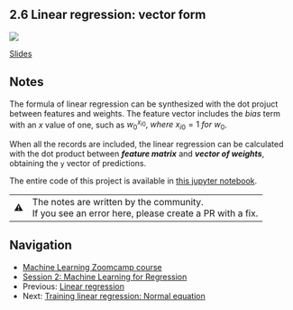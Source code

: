 
## 2.6 Linear regression: vector form

<a href="https://www.youtube.com/watch?v=YkyevnYyAww&list=PL3MmuxUbc_hIhxl5Ji8t4O6lPAOpHaCLR&index=17"><img src="images/thumbnail-2-06.jpg"></a>

[Slides](https://www.slideshare.net/AlexeyGrigorev/ml-zoomcamp-2-slides)


## Notes

The formula of linear regression can be synthesized with the dot projuct between features and weights. The feature vector includes the *bias* term with an *x* value of one, such as $w_{0}^{x_{i0}},\ where\ x_{i0} = 1\ for\ w_0$.

When all the records are included, the linear regression can be calculated with the dot product between ***feature matrix*** and ***vector of weights***, obtaining the `y` vector of predictions. 

The entire code of this project is available in [this jupyter notebook](https://github.com/alexeygrigorev/mlbookcamp-code/blob/master/chapter-02-car-price/02-carprice.ipynb).  

<table>
   <tr>
      <td>⚠️</td>
      <td>
         The notes are written by the community. <br>
         If you see an error here, please create a PR with a fix.
      </td>
   </tr>
</table>

## Navigation

* [Machine Learning Zoomcamp course](../)
* [Session 2: Machine Learning for Regression](./)
* Previous: [Linear regression](05-linear-regression-simple.md)
* Next: [Training linear regression: Normal equation](07-linear-regression-training.md)

